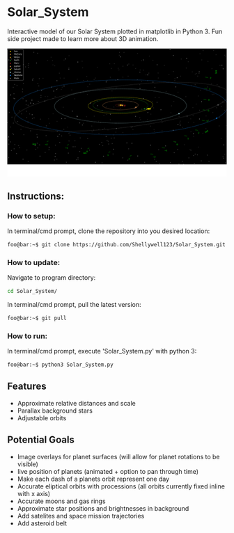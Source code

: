 # Solar_System
Interactive model of our Solar System plotted in matplotlib in Python 3. Fun side project made to learn more about 3D animation.

![screenshot](Images/screenshot.png)

## Instructions:

### How to setup:
In terminal/cmd prompt, clone the repository into you desired location:
```bash
foo@bar:~$ git clone https://github.com/Shellywell123/Solar_System.git
```

### How to update:
Navigate to program directory:
```bash
cd Solar_System/
```
In terminal/cmd prompt, pull the latest version:
```bash
foo@bar:~$ git pull
```

### How to run:
In terminal/cmd prompt, execute 'Solar_System.py' with python 3:
```bash
foo@bar:~$ python3 Solar_System.py
```

## Features
- Approximate relative distances and scale
- Parallax background stars
- Adjustable orbits

## Potential Goals
 - Image overlays for planet surfaces (will allow for planet rotations to be visible)
 - live position of planets (animated + option to pan through time)
 - Make each dash of a planets orbit represent one day 
 - Accurate eliptical orbits with processions (all orbits currently fixed inline with x axis)
 - Accurate moons and gas rings
 - Approximate star positions and brightnesses in background
 - Add satelites and space mission trajectories
 - Add asteroid belt
